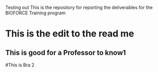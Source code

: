 Testing out
This is the repository for reporting the deliverables for the BIOFORCE Training program
# This is the edit to the read me
## This is good for a Professor to know1

#This is Bra 2

